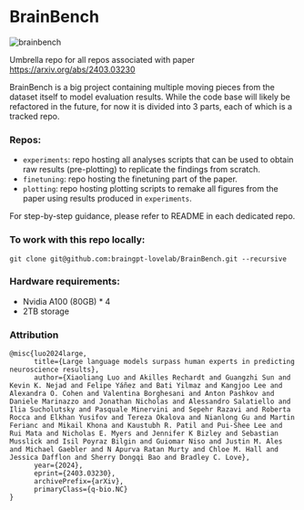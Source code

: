 # BrainBench
![brainbench](https://github.com/braingpt-lovelab/BrainBench/assets/32969920/6e3a5a93-1f26-41bf-b93e-995fd8bd42fd)

Umbrella repo for all repos associated with paper https://arxiv.org/abs/2403.03230

BrainBench is a big project containing multiple moving pieces from the dataset itself to model evaluation results. While the code base will likely be refactored in the future, for now it is divided into 3
parts, each of which is a tracked repo. 

### Repos:
- `experiments`: repo hosting all analyses scripts that can be used to obtain raw results (pre-plotting) to replicate the findings from scratch.
- `finetuning`: repo hosting the finetuning part of the paper.
- `plotting`: repo hosting plotting scripts to remake all figures from the paper using results produced in `experiments`.

For step-by-step guidance, please refer to README in each dedicated repo.

### To work with this repo locally:
```
git clone git@github.com:braingpt-lovelab/BrainBench.git --recursive
```

### Hardware requirements:
- Nvidia A100 (80GB) * 4
- 2TB storage

### Attribution
```
@misc{luo2024large,
      title={Large language models surpass human experts in predicting neuroscience results}, 
      author={Xiaoliang Luo and Akilles Rechardt and Guangzhi Sun and Kevin K. Nejad and Felipe Yáñez and Bati Yilmaz and Kangjoo Lee and Alexandra O. Cohen and Valentina Borghesani and Anton Pashkov and Daniele Marinazzo and Jonathan Nicholas and Alessandro Salatiello and Ilia Sucholutsky and Pasquale Minervini and Sepehr Razavi and Roberta Rocca and Elkhan Yusifov and Tereza Okalova and Nianlong Gu and Martin Ferianc and Mikail Khona and Kaustubh R. Patil and Pui-Shee Lee and Rui Mata and Nicholas E. Myers and Jennifer K Bizley and Sebastian Musslick and Isil Poyraz Bilgin and Guiomar Niso and Justin M. Ales and Michael Gaebler and N Apurva Ratan Murty and Chloe M. Hall and Jessica Dafflon and Sherry Dongqi Bao and Bradley C. Love},
      year={2024},
      eprint={2403.03230},
      archivePrefix={arXiv},
      primaryClass={q-bio.NC}
}
```
